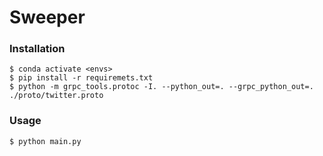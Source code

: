 
# Sweeper

### Installation
```
$ conda activate <envs>
$ pip install -r requiremets.txt
$ python -m grpc_tools.protoc -I. --python_out=. --grpc_python_out=. ./proto/twitter.proto
```

### Usage
```
$ python main.py 
```